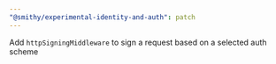 ```yaml
---
"@smithy/experimental-identity-and-auth": patch
---
```


Add `httpSigningMiddleware` to sign a request based on a selected auth scheme
